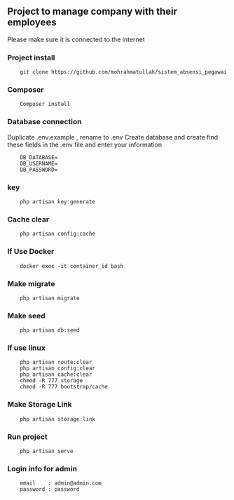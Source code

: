 ## Project to manage company with their employees
Please make sure it is connected to the internet

### Project install
		
		git clone https://github.com/mohrahmatullah/sistem_absensi_pegawai
		

### Composer
		Composer install

### Database connection
Duplicate .env.example , rename to .env
Create database and create find these fields in the .env file and enter your information

		
		DB_DATABASE=
		DB_USERNAME=
		DB_PASSWORD=
		

### key
	
		php artisan key:generate

### Cache clear
		
		php artisan config:cache
		
### If Use Docker
		
		docker exec -it container_id bash

### Make migrate
		
		php artisan migrate
		

### Make seed
		
		php artisan db:seed
		

### If use linux

		php artisan route:clear
		php artisan config:clear
		php artisan cache:clear
		chmod -R 777 storage
		chmod -R 777 bootstrap/cache

### Make Storage Link
		
		php artisan storage:link
		

### Run project
		
		php artisan serve
		  
### Login info for admin
		
		email    : admin@admin.com
		password : password
		
